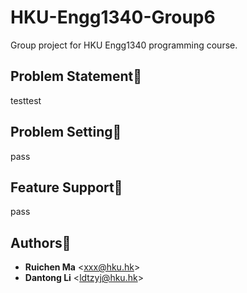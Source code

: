 # HKU-Engg1340-Group6
Group project for HKU Engg1340 programming course.

Problem Statement:flashlight:
-----------------

testtest

Problem Setting:pushpin:
---------------

pass

Feature Support:gift:
---------------

pass

Authors:eyes:
----------

* **Ruichen Ma** <<xxx@hku.hk>>
* **Dantong Li** <<ldtzyj@hku.hk>>
